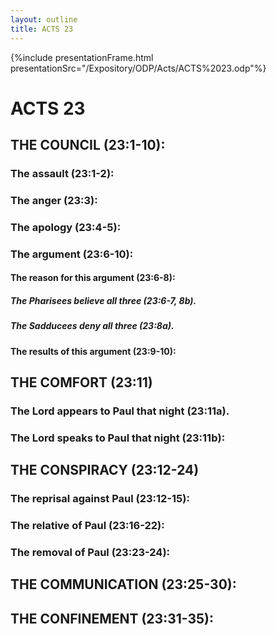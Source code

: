 ```yaml
---
layout: outline
title: ACTS 23
---
```

{%include presentationFrame.html presentationSrc="/Expository/ODP/Acts/ACTS%2023.odp"%}

# ACTS 23 
## THE COUNCIL (23:1-10): 
###  The assault (23:1-2): 
###  The anger (23:3): 
###  The apology (23:4-5): 
###  The argument (23:6-10): 
####  The reason for this argument (23:6-8): 
#####  The Pharisees believe all three (23:6-7, 8b). 
#####  The Sadducees deny all three (23:8a). 
####  The results of this argument (23:9-10): 
## THE COMFORT (23:11) 
###  The Lord appears to Paul that night (23:11a). 
###  The Lord speaks to Paul that night (23:11b): 
## THE CONSPIRACY (23:12-24) 
###  The reprisal against Paul (23:12-15): 
###  The relative of Paul (23:16-22): 
###  The removal of Paul (23:23-24): 
## THE COMMUNICATION (23:25-30): 
## THE CONFINEMENT (23:31-35): 
